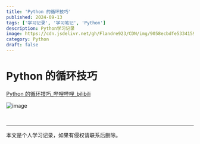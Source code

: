 ```yaml
---
title: 'Python 的循环技巧'
published: 2024-09-13
tags: ['学习记录', '学习笔记', 'Python']
description: Python学习记录
image: https://cdn.jsdelivr.net/gh/Flandre923/CDN/img/9058ecbdfe53341594cd30e7a56cfdda229d4df183e4fa2173780f797e23c1cb.jpg
category: Python
draft: false
---
```



# Python 的循环技巧

[Python 的循环技巧_哔哩哔哩_bilibili](https://www.bilibili.com/video/BV1Zm421W7EA/?p=4&spm_id_from=pageDriver)

​![image](https://cdn.jsdelivr.net/gh/Flandre923/CDN/img/f7b8ea78c585234c85093d2311d967878f9825854f74823d8b08e544e15421b8.png)​

‍

---
本文是个人学习记录，如果有侵权请联系后删除。
